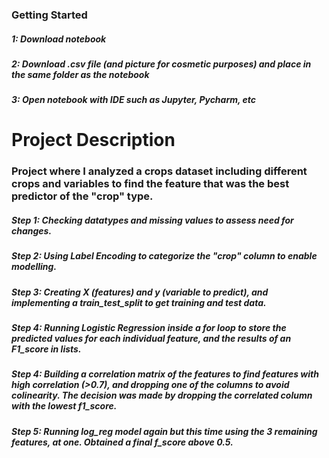 ### Getting Started

##### 1: Download notebook 
##### 2: Download .csv file (and picture for cosmetic purposes) and place in the same folder as the notebook
##### 3: Open notebook with IDE such as Jupyter, Pycharm, etc

# Project Description

### Project where I analyzed a crops dataset including different crops and variables to find the feature that was the best predictor of the "crop" type.

##### Step 1: Checking datatypes and missing values to assess need for changes.
##### Step 2: Using Label Encoding to categorize the "crop" column to enable modelling.
##### Step 3: Creating X (features) and y (variable to predict), and implementing a train_test_split to get training and test data. 
##### Step 4: Running Logistic Regression inside a for loop to store the predicted values for each individual feature, and the results of an F1_score in lists.
##### Step 4: Building a correlation matrix of the features to find features with high correlation (>0.7), and dropping one of the columns to avoid colinearity. The decision was made by dropping the correlated column with the lowest f1_score.
##### Step 5: Running log_reg model again but this time using the 3 remaining features, at one. Obtained a final f_score above 0.5.

